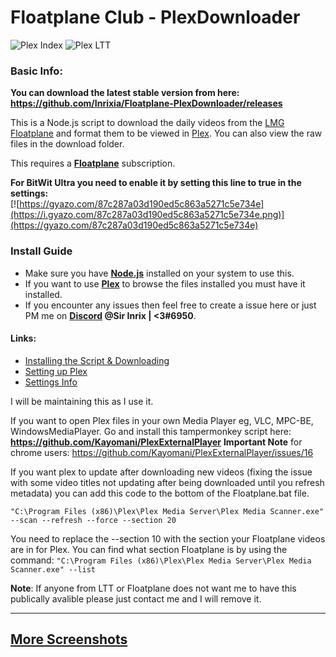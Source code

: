# Floatplane Club - PlexDownloader

![Plex Index](https://i.gyazo.com/83f1f94798659d1ce067cca7d2b814c5.png)
![Plex LTT](https://i.gyazo.com/cabe7fe239e86759bc5bedd74f633b9b.jpg)

### Basic Info:

**You can download the latest stable version from here: https://github.com/Inrixia/Floatplane-PlexDownloader/releases**

This is a Node.js script to download the daily videos from the [LMG Floatplane](https://linustechtips.com/main/store/) and format them to be viewed in [Plex](https://www.plex.tv/). You can also  view the raw files in the download folder.

This requires a **[Floatplane](https://linustechtips.com/main/store/)** subscription.

**For BitWit Ultra you need to enable it by setting this line to true in the settings:**  
[![https://gyazo.com/87c287a03d190ed5c863a5271c5e734e](https://i.gyazo.com/87c287a03d190ed5c863a5271c5e734e.png)](https://gyazo.com/87c287a03d190ed5c863a5271c5e734e)

### **Install Guide**

 * Make sure you have **[Node.js](https://nodejs.org/en/)** installed on your system to use this.
 * If you want to use **[Plex](https://www.plex.tv/)** to browse the files installed you must have it installed.
 * If you encounter any issues then feel free to create a issue here or just PM me on **[Discord](https://discordapp.com/) @Sir Inrix | <3#6950**.

#### Links:
 * [Installing the Script & Downloading](https://github.com/Inrixia/Floatplane-PlexDownloader/blob/master/wiki/script.md)
 * [Setting up Plex](https://github.com/Inrixia/Floatplane-PlexDownloader/blob/master/wiki/plex.md)
 * [Settings Info](https://github.com/Inrixia/Floatplane-Downloader/blob/master/wiki/settings.md)

I will be maintaining this as I use it.

If you want to open Plex files in your own Media Player eg, VLC, MPC-BE, WindowsMediaPlayer. Go and install this tampermonkey script here: **https://github.com/Kayomani/PlexExternalPlayer** **Important Note** for chrome users: https://github.com/Kayomani/PlexExternalPlayer/issues/16

If you want plex to update after downloading new videos (fixing the issue with some video titles not updating after being downloaded until you refresh metadata) you can add this code to the bottom of the Floatplane.bat file.

```"C:\Program Files (x86)\Plex\Plex Media Server\Plex Media Scanner.exe" --scan --refresh --force --section 20```

You need to replace the --section 10 with the section your Floatplane videos are in for Plex. You can find what section Floatplane is by using the command: ```"C:\Program Files (x86)\Plex\Plex Media Server\Plex Media Scanner.exe" --list```

**Note**: If anyone from LTT or Floatplane does not want me to have this publically avalible please just contact me and I will remove it.

---
## [More Screenshots](https://imgur.com/a/LdY1B)
